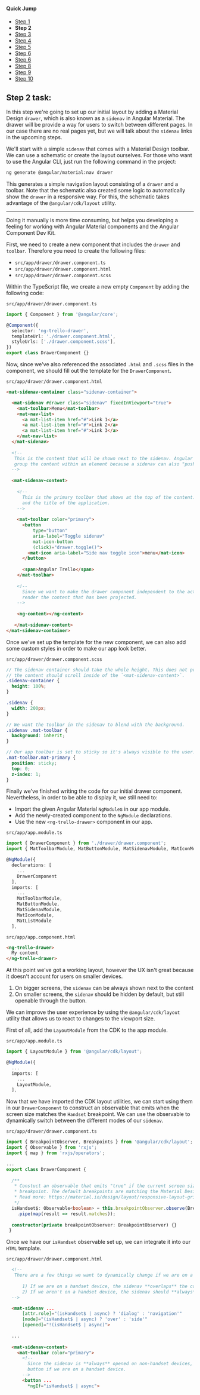 #### Quick Jump ####
* [Step 1](./step_1.md)
* **Step 2**
* [Step 3](./step_3.md)
* [Step 4](./step_4.md)
* [Step 5](./step_5.md)
* [Step 6](./step_6.md)
* [Step 6](./step_7.md)
* [Step 8](./step_8.md)
* [Step 9](./step_9.md)
* [Step 10](./step_10.md)

## Step 2 task:

In this step we're going to set up our initial layout by adding a Material Design `drawer`, which is also known
as a `sidenav` in Angular Material. The drawer will be provide a way for users to switch between different pages. 
In our case there are no real pages yet, but we will talk about the `sidenav` links in the upcoming steps.

We'll start with a simple `sidenav` that comes with a Material Design toolbar. We can use a schematic or
create the layout ourselves. For those who want to use the Angular CLI, just run the following command
in the project:

```bash
ng generate @angular/material:nav drawer
```

This generates a simple navigation layout consisting of a `drawer` and a toolbar. Note that the schematic also 
created some logic to automatically show the `drawer` in a responsive way. For this, the schematic takes
advantage of the `@angular/cdk/layout` utility.

---

Doing it manually is more time consuming, but helps you developing a feeling for working with Angular Material
components and the Angular Component Dev Kit.

First, we need to create a new component that includes the `drawer` and `toolbar`. Therefore you need to create the
following files:

* `src/app/drawer/drawer.component.ts`
* `src/app/drawer/drawer.component.html`
* `src/app/drawer/drawer.component.scss`

Within the TypeScript file, we create a new empty `Component` by adding the following code:

`src/app/drawer/drawer.component.ts`
```ts
import { Component } from '@angular/core';

@Component({
  selector: 'ng-trello-drawer',
  templateUrl: './drawer.component.html',
  styleUrls: ['./drawer.component.scss'],
})
export class DrawerComponent {}
```

Now, since we've also referenced the associated `.html` and `.scss` files in the component, we should
fill out the template for the `DrawerComponent`.

`src/app/drawer/drawer.component.html`
```html
<mat-sidenav-container class="sidenav-container">

  <mat-sidenav #drawer class="sidenav" fixedInViewport="true">
    <mat-toolbar>Menu</mat-toolbar>
    <mat-nav-list>
      <a mat-list-item href="#">Link 1</a>
      <a mat-list-item href="#">Link 2</a>
      <a mat-list-item href="#">Link 3</a>
    </mat-nav-list>
  </mat-sidenav>
  
  <!--
   This is the content that will be shown next to the sidenav. Angular Material somehow needs to
   group the content within an element because a sidenav can also "push" the content horizontally.
  -->
  
  <mat-sidenav-content>
  
    <!--
      This is the primary toolbar that shows at the top of the content. It includes a button to toggle the sidenav,
      and the title of the application.
    -->
  
    <mat-toolbar color="primary">
      <button
          type="button"
          aria-label="Toggle sidenav"
          mat-icon-button
          (click)="drawer.toggle()">
        <mat-icon aria-label="Side nav toggle icon">menu</mat-icon>
      </button>
      
      <span>Angular Trello</span>
    </mat-toolbar>
    
    <!-- 
      Since we want to make the drawer component independent to the actual application content, we
      render the content that has been projected. 
    -->
    
    <ng-content></ng-content>
     
   </mat-sidenav-content>
</mat-sidenav-container>
```

Once we've set up the template for the new component, we can also add some custom styles in order
to make our app look better.

`src/app/drawer/drawer.component.scss`
```scss
// The sidenav container should take the whole height. This does not prevent scrolling because
// the content should scroll inside of the `<mat-sidenav-content>`.
.sidenav-container {
  height: 100%;
}

.sidenav {
  width: 200px;
}

// We want the toolbar in the sidenav to blend with the background.
.sidenav .mat-toolbar {
  background: inherit;
}

// Our app toolbar is set to sticky so it's always visible to the user.
.mat-toolbar.mat-primary {
  position: sticky;
  top: 0;
  z-index: 1;
}
```

Finally we've finished writing the code for our initial drawer component. Nevertheless, in order to be able to
display it, we still need to:
 
 * Import the given Angular Material `NgModule`s in our app module.
 * Add the newly-created component to the `NgModule` declarations.
 * Use the new `<ng-trello-drawer>` component in our app. 

`src/app/app.module.ts`
```ts
import { DrawerComponent } from './drawer/drawer.component';
import { MatToolbarModule, MatButtonModule, MatSidenavModule, MatIconModule, MatListModule } from '@angular/material';

@NgModule({
  declarations: [
    ...
    DrawerComponent
  ],
  imports: [
    ...
    MatToolbarModule,
    MatButtonModule,
    MatSidenavModule,
    MatIconModule,
    MatListModule
  ],
```

`src/app/app.component.html`
```html
<ng-trello-drawer>
  My content
</ng-trello-drawer>
```

At this point we've got a working layout, however the UX isn't great because it doesn't account for users
on smaller devices.

  1) On bigger screens, the `sidenav` can be always shown next to the content
  2) On smaller screens, the `sidenav` should be hidden by default, but still openable through the button.

We can improve the user experience by using the `@angular/cdk/layout` utility that allows us to react to
changes to the viewport size.

First of all, add the `LayoutModule` from the CDK to the app module.

`src/app/app.module.ts`
```ts
import { LayoutModule } from '@angular/cdk/layout';

@NgModule({
  ...
  imports: [
    ...
    LayoutModule,
  ],
```

Now that we have imported the CDK layout utilities, we can start using them in our `DrawerComponent` to construct
an observable that emits when the screen size matches the `Handset` breakpoint. We can use the observable to
dynamically switch between the different modes of our `sidenav`. 

`src/app/drawer/drawer.component.ts`
```ts
import { BreakpointObserver, Breakpoints } from '@angular/cdk/layout';
import { Observable } from 'rxjs';
import { map } from 'rxjs/operators';

...
export class DrawerComponent {
  
  /**
   * Constuct an observable that emits "true" if the current screen size matches the "Handset"
   * breakpoint. The default breakpoints are matching the Material Design guidelines.
   * Read more: https://material.io/design/layout/responsive-layout-grid.html#grid-customization
   */
  isHandset$: Observable<boolean> = this.breakpointObserver.observe(Breakpoints.Handset)
    .pipe(map(result => result.matches));
    
  constructor(private breakpointObserver: BreakpointObserver) {}
 }
```

Once we have our `isHandset` observable set up, we can integrate it into our `HTML` template.

`src/app/drawer/drawer.component.html`
```html
  <!-- 
   There are a few things we want to dynamically change if we are on a handset device:
      
      1) If we are on a handset device, the sidenav **overlaps** the content
      2) If we aren't on a handset device, the sidenav should **always** be opened. 
  -->

  <mat-sidenav ...
      [attr.role]="(isHandset$ | async) ? 'dialog' : 'navigation'"
      [mode]="(isHandset$ | async) ? 'over' : 'side'"
      [opened]="!(isHandset$ | async)">
      
  ...
      
  <mat-sidenav-content>
    <mat-toolbar color="primary">
      <!-- 
        Since the sidenav is **always** opened on non-handset devices, we only want to show the toggle
        button if we are on a handset device.
      -->  
      <button ...
        *ngIf="isHandset$ | async">
``` 
